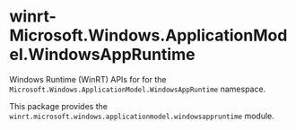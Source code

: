 <!-- warning: Please don't edit this file. It was automatically generated. -->

# winrt-Microsoft.Windows.ApplicationModel.WindowsAppRuntime

Windows Runtime (WinRT) APIs for for the `Microsoft.Windows.ApplicationModel.WindowsAppRuntime` namespace.

This package provides the `winrt.microsoft.windows.applicationmodel.windowsappruntime` module.
